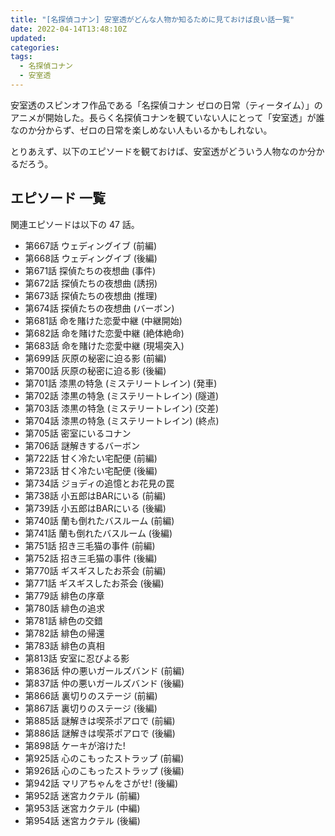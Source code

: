 ```yaml
---
title: "[名探偵コナン] 安室透がどんな人物か知るために見ておけば良い話一覧"
date: 2022-04-14T13:48:10Z
updated:
categories:
tags:
  - 名探偵コナン
  - 安室透
---
```


安室透のスピンオフ作品である「名探偵コナン ゼロの日常（ティータイム）」のアニメが開始した。長らく名探偵コナンを観ていない人にとって「安室透」が誰なのか分からず、ゼロの日常を楽しめない人もいるかもしれない。

とりあえず、以下のエピソードを観ておけば、安室透がどういう人物なのか分かるだろう。

## エピソード 一覧

関連エピソードは以下の 47 話。

<!-- prettier-ignore-start -->
<!-- textlint-disable -->

- 第667話 ウェディングイブ (前編)
- 第668話 ウェディングイブ (後編)
- 第671話 探偵たちの夜想曲 (事件)
- 第672話 探偵たちの夜想曲 (誘拐)
- 第673話 探偵たちの夜想曲 (推理)
- 第674話 探偵たちの夜想曲 (バーボン)
- 第681話 命を賭けた恋愛中継 (中継開始)
- 第682話 命を賭けた恋愛中継 (絶体絶命)
- 第683話 命を賭けた恋愛中継 (現場突入)
- 第699話 灰原の秘密に迫る影 (前編)
- 第700話 灰原の秘密に迫る影 (後編)
- 第701話 漆黒の特急 (ミステリートレイン) (発車)
- 第702話 漆黒の特急 (ミステリートレイン) (隧道)
- 第703話 漆黒の特急 (ミステリートレイン) (交差)
- 第704話 漆黒の特急 (ミステリートレイン) (終点)
- 第705話 密室にいるコナン
- 第706話 謎解きするバーボン
- 第722話 甘く冷たい宅配便 (前編)
- 第723話 甘く冷たい宅配便 (後編)
- 第734話 ジョディの追憶とお花見の罠
- 第738話 小五郎はBARにいる (前編)
- 第739話 小五郎はBARにいる (後編)
- 第740話 蘭も倒れたバスルーム (前編)
- 第741話 蘭も倒れたバスルーム (後編)
- 第751話 招き三毛猫の事件 (前編)
- 第752話 招き三毛猫の事件 (後編)
- 第770話 ギスギスしたお茶会 (前編)
- 第771話 ギスギスしたお茶会 (後編)
- 第779話 緋色の序章
- 第780話 緋色の追求
- 第781話 緋色の交錯
- 第782話 緋色の帰還
- 第783話 緋色の真相
- 第813話 安室に忍びよる影
- 第836話 仲の悪いガールズバンド (前編)
- 第837話 仲の悪いガールズバンド (後編)
- 第866話 裏切りのステージ (前編)
- 第867話 裏切りのステージ (後編)
- 第885話 謎解きは喫茶ポアロで (前編)
- 第886話 謎解きは喫茶ポアロで (後編)
- 第898話 ケーキが溶けた!
- 第925話 心のこもったストラップ (前編)
- 第926話 心のこもったストラップ (後編)
- 第942話 マリアちゃんをさがせ! (後編)
- 第952話 迷宮カクテル (前編)
- 第953話 迷宮カクテル (中編)
- 第954話 迷宮カクテル (後編)

<!-- textlint-enable -->
<!-- prettier-ignore-end -->
